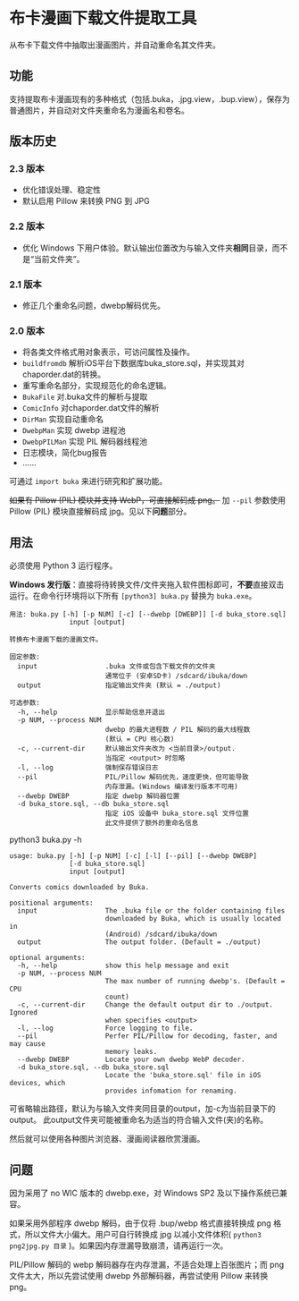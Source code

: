 布卡漫画下载文件提取工具
========================
从布卡下载文件中抽取出漫画图片，并自动重命名其文件夹。

## 功能
支持提取布卡漫画现有的多种格式（包括.buka，.jpg.view，.bup.view），保存为普通图片，并自动对文件夹重命名为漫画名和卷名。

## 版本历史
### 2.3 版本
* 优化错误处理、稳定性
* 默认启用 Pillow 来转换 PNG 到 JPG

### 2.2 版本
* 优化 Windows 下用户体验。默认输出位置改为与输入文件夹**相同**目录，而不是“当前文件夹”。

### 2.1 版本
* 修正几个重命名问题，dwebp解码优先。

### 2.0 版本
* 将各类文件格式用对象表示，可访问属性及操作。
* `buildfromdb` 解析iOS平台下数据库buka_store.sql，并实现其对chaporder.dat的转换。
* 重写重命名部分，实现规范化的命名逻辑。
* `BukaFile` 对.buka文件的解析与提取
* `ComicInfo` 对chaporder.dat文件的解析
* `DirMan` 实现自动重命名
* `DwebpMan` 实现 dwebp 进程池
* `DwebpPILMan` 实现 PIL 解码器线程池
* 日志模块，简化bug报告
* ……

可通过 `import buka` 来进行研究和扩展功能。

~~如果有 Pillow (PIL) 模块并支持 WebP，可直接解码成 png。~~
加 `--pil` 参数使用 Pillow (PIL) 模块直接解码成 jpg。见以下**问题**部分。

## 用法

必须使用 Python 3 运行程序。

**Windows 发行版**：直接将待转换文件/文件夹拖入软件图标即可，**不要**直接双击运行。在命令行环境将以下所有 `[python3] buka.py` 替换为 `buka.exe`。

```
用法: buka.py [-h] [-p NUM] [-c] [--dwebp [DWEBP]] [-d buka_store.sql]
               input [output]

转换布卡漫画下载的漫画文件。

固定参数:
  input                 .buka 文件或包含下载文件的文件夹
                        通常位于 (安卓SD卡) /sdcard/ibuka/down
  output                指定输出文件夹 (默认 = ./output)

可选参数:
  -h, --help            显示帮助信息并退出
  -p NUM, --process NUM
                        dwebp 的最大进程数 / PIL 解码的最大线程数
                        (默认 = CPU 核心数)
  -c, --current-dir     默认输出文件夹改为 <当前目录>/output.
                        当指定 <output> 时忽略
  -l, --log             强制保存错误日志
  --pil                 PIL/Pillow 解码优先，速度更快，但可能导致
                        内存泄漏。(Windows 编译发行版本不可用)
  --dwebp DWEBP         指定 dwebp 解码器位置
  -d buka_store.sql, --db buka_store.sql
                        指定 iOS 设备中 buka_store.sql 文件位置
                        此文件提供了额外的重命名信息
```

python3 buka.py -h
```
usage: buka.py [-h] [-p NUM] [-c] [-l] [--pil] [--dwebp DWEBP]
               [-d buka_store.sql]
               input [output]

Converts comics downloaded by Buka.

positional arguments:
  input                 The .buka file or the folder containing files
                        downloaded by Buka, which is usually located in
                        (Android) /sdcard/ibuka/down
  output                The output folder. (Default = ./output)

optional arguments:
  -h, --help            show this help message and exit
  -p NUM, --process NUM
                        The max number of running dwebp's. (Default = CPU
                        count)
  -c, --current-dir     Change the default output dir to ./output. Ignored
                        when specifies <output>
  -l, --log             Force logging to file.
  --pil                 Perfer PIL/Pillow for decoding, faster, and may cause
                        memory leaks.
  --dwebp DWEBP         Locate your own dwebp WebP decoder.
  -d buka_store.sql, --db buka_store.sql
                        Locate the 'buka_store.sql' file in iOS devices, which
                        provides infomation for renaming.
```

可省略输出路径，默认为与输入文件夹同目录的output，加-c为当前目录下的output。
此output文件夹可能被重命名为适当的符合输入文件(夹)的名称。

然后就可以使用各种图片浏览器、漫画阅读器欣赏漫画。

## 问题
因为采用了 no WIC 版本的 dwebp.exe，对 Windows SP2 及以下操作系统已兼容。

如果采用外部程序 dwebp 解码，由于仅将 .bup/webp 格式直接转换成 png 格式，所以文件大小偏大。用户可自行转换成 jpg 以减小文件体积( `python3 png2jpg.py 目录` )。如果因内存泄漏导致崩溃，请再运行一次。

PIL/Pillow 解码的 webp 解码器存在内存泄漏，不适合处理上百张图片；而 png 文件太大，所以先尝试使用 dwebp 外部解码器，再尝试使用 Pillow 来转换 png。

